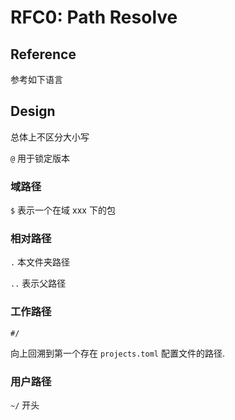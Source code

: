 RFC0: Path Resolve
==================


## Reference

参考如下语言


## Design

总体上不区分大小写

`@` 用于锁定版本

### 域路径

`$` 表示一个在域 xxx 下的包

### 相对路径

`.` 本文件夹路径

`..` 表示父路径

### 工作路径

`#/`

向上回溯到第一个存在 `projects.toml` 配置文件的路径.

### 用户路径

`~/` 开头

